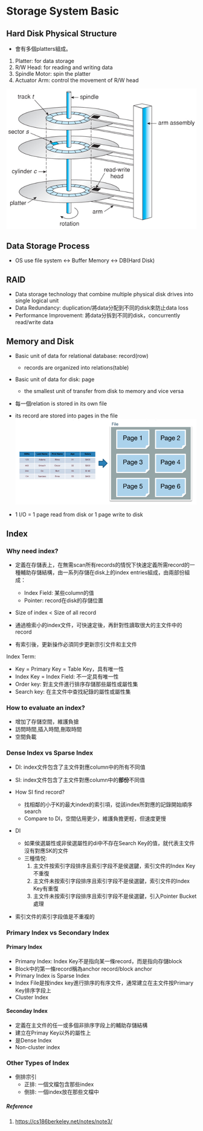 # Storage System Basic

## Hard Disk Physical Structure
- 會有多個platters組成。

1. Platter: for data storage
2. R/W Head: for reading and writing data
3. Spindle Motor: spin the platter
4. Actuator Arm: control the movement of R/W head

![bitcask insertion](static/hard_disk.png)

## Data Storage Process
- OS use file system <-> Buffer Memory <-> DB(Hard Disk)

## RAID
- Data storage technology that combine multiple physical disk drives into single logical unit
- Data Redundancy: duplication/將data分配到不同的disk來防止data loss
- Performance Improvement: 將data分拆到不同的disk，concurrently read/write data

## Memory and Disk
- Basic unit of data for relational database: record(row)
    - records are organized into relations(table)
- Basic unit of data for disk: page
    - the smallest unit of transfer from disk to memory and vice versa
- 每一個relation is stored in its own file
- its record are stored into pages in the file
![bitcask insertion](static/file_page_record.png)

- 1 I/O = 1 page read from disk or 1 page write to disk

## Index
### Why need index?
- 定義在存儲表上，在無需scan所有records的情怳下快速定義所需record的一種輔助存儲結構，由一系列存儲在disk上的index entries組成，由兩部份組成：
    - Index Field: 某些column的值
    - Pointer: record在disk的存儲位置

- Size of index < Size of all record
- 通過檢索小的index文件，可快速定後，再針對性讀取很大的主文件中的record
- 有索引後，更新操作必須同步更新宗引文件和主文件

Index Term:
- Key = Primary Key = Table Key，具有唯一性
- Index Key = Index Field: 不一定具有唯一性
- Order key: 對主文件進行排序存儲那些屬性或屬性集
- Search key: 在主文件中查找紀錄的屬性或屬性集

### How to evaluate an index?
- 增加了存儲空間，維護負搶
- 訪問時間,插入時間,刪取時間
- 空間負載

### Dense Index vs Sparse Index
- DI: index文件包含了主文件對應column中的所有不同值
- SI: index文件包含了主文件對應column中的**部份**不同值

- How SI find record?
    - 找相鄰的小于K的最大index的索引項，從該index所對應的記錄開始順序search
    - Compare to DI，空間佔用更少，維護負擔更輕，但速度更慢

- DI
    - 如果侯選屬性或非侯選屬性的di中不存在Search Key的值，就代表主文件沒有對應SK的文件
    - 三種情怳:
        1. 主文件按索引字段排序且索引字段不是侯選鍵，索引文件的Index Key不重復
        2. 主文件未按索引字段排序且索引字段不是侯選鍵，索引文件的Index Key有重復
        3. 主文件未按索引字段排序且索引字段不是侯選鍵，引入Pointer Bucket處理


- 索引文件的索引字段值是不重複的


### Primary Index vs Secondary Index
#### Primary Index
- Primany Index: Index Key不是指向某一條record，而是指向存儲block
- Block中的第一條record稱為anchor record/block anchor
- Primary Index is Sparse Index
- Index File是按index key進行排序的有序文件，通常建立在主文件按Primary Key排序字段上
- Cluster Index

#### Seconday Index
- 定義在主文件的任一或多個非排序字段上的輔助存儲結構
- 建立在Primay Key以外的屬性上
- 是Dense Index
- Non-cluster index


### Other Types of Index 
- 倒排宗引
    - 正排: 一個文檔包含那些index
    - 倒排: 一個index放在那些文檔中

##### Reference
1. https://cs186berkeley.net/notes/note3/